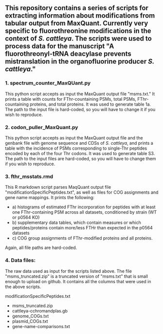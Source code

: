 ## This repository contains a series of scripts for extracting information about modifications from tabular output from MaxQuant.  Currently very specific to fluorothreonine modifications in the context of *S. cattleya*.  The scripts were used to process data for the manuscript "A fluorothreonyl-tRNA deacylase prevents mistranslation in the organofluorine producer *S. cattleya*."

### 1.  spectrum_counter_MaxQUant.py

This python script accepts as input the MaxQuant output file "msms.txt."  It prints a table with counts for FThr-countaining PSMs, total PSMs, FThr-countaining proteins, and total proteins.  It was used to generate table 1a.  The path to the input file is hard-coded, so you will have to change it if you wish to reproduce.

### 2.  codon_puller_MaxQuant.py

This python script accepts as input the MaxQuant output file and the genbank file with genome sequence and CDSs of *S. cattleya*, and prints a table with the incidence of PSMs corresponding to single-Thr peptides encoded by each of the four Thr codons.  It was used to generate table S3.   The path to the input files are hard-coded, so you will have to change them if you wish to reproduce.

### 3.  fthr_msstats.rmd

This R markdown script parses MaqQuant output file "modificationSpecificPeptides.txt", as well as files for COG assignments and gene name mappings. It prints the following:

- a) histograms of estimated FThr incorporation for peptides with at least one FThr-containing PSM across all datasets, conditioned by strain (WT or p0564 KO)
- b) supplementary data tables, which contain measures or which peptides/proteins contain more/less FTHr than expected in the p0564 datasets
- c) COG group assignments of FThr-modified proteins and all proteins.

Again, all file paths are hard-coded.

### 4.  Data files:

The raw data used as input for the scripts listed above.  The file "msms_truncated.zip" is a truncated version of "msms.txt" that is small enough to upload on github.  It contains all the columns that were used in the above scripts.

modificationSpecificPeptides.txt
- msms_truncated.zip
- cattleya-cchromandplas.gb
- genome_COGs.txt
- plasmid_COGs.txt
- gene-name-comparisons.txt
